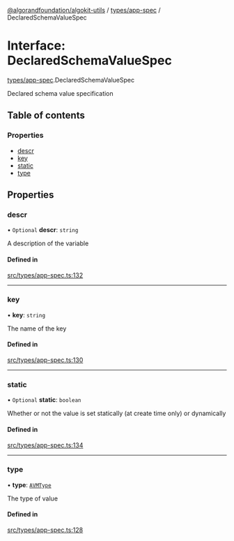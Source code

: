 [@algorandfoundation/algokit-utils](../README.md) / [types/app-spec](../modules/types_app_spec.md) / DeclaredSchemaValueSpec

# Interface: DeclaredSchemaValueSpec

[types/app-spec](../modules/types_app_spec.md).DeclaredSchemaValueSpec

Declared schema value specification

## Table of contents

### Properties

- [descr](types_app_spec.DeclaredSchemaValueSpec.md#descr)
- [key](types_app_spec.DeclaredSchemaValueSpec.md#key)
- [static](types_app_spec.DeclaredSchemaValueSpec.md#static)
- [type](types_app_spec.DeclaredSchemaValueSpec.md#type)

## Properties

### descr

• `Optional` **descr**: `string`

A description of the variable

#### Defined in

[src/types/app-spec.ts:132](https://github.com/joe-p/algokit-utils-ts/blob/main/src/types/app-spec.ts#L132)

___

### key

• **key**: `string`

The name of the key

#### Defined in

[src/types/app-spec.ts:130](https://github.com/joe-p/algokit-utils-ts/blob/main/src/types/app-spec.ts#L130)

___

### static

• `Optional` **static**: `boolean`

Whether or not the value is set statically (at create time only) or dynamically

#### Defined in

[src/types/app-spec.ts:134](https://github.com/joe-p/algokit-utils-ts/blob/main/src/types/app-spec.ts#L134)

___

### type

• **type**: [`AVMType`](../modules/types_app_spec.md#avmtype)

The type of value

#### Defined in

[src/types/app-spec.ts:128](https://github.com/joe-p/algokit-utils-ts/blob/main/src/types/app-spec.ts#L128)
